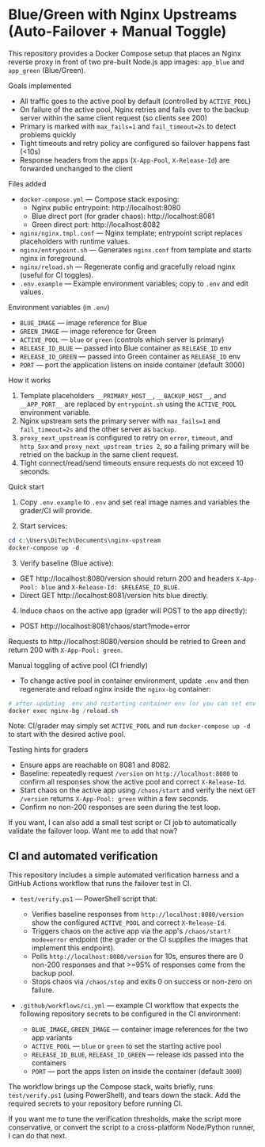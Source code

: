 # Blue/Green with Nginx Upstreams (Auto-Failover + Manual Toggle)

This repository provides a Docker Compose setup that places an Nginx reverse proxy in front of two pre-built Node.js app images: `app_blue` and `app_green` (Blue/Green).

Goals implemented
- All traffic goes to the active pool by default (controlled by `ACTIVE_POOL`)
- On failure of the active pool, Nginx retries and fails over to the backup server within the same client request (so clients see 200)
- Primary is marked with `max_fails=1` and `fail_timeout=2s` to detect problems quickly
- Tight timeouts and retry policy are configured so failover happens fast (<10s)
- Response headers from the apps (`X-App-Pool`, `X-Release-Id`) are forwarded unchanged to the client

Files added
- `docker-compose.yml` — Compose stack exposing:
  - Nginx public entrypoint: http://localhost:8080
  - Blue direct port (for grader chaos): http://localhost:8081
  - Green direct port: http://localhost:8082
- `nginx/nginx.tmpl.conf` — Nginx template; entrypoint script replaces placeholders with runtime values.
- `nginx/entrypoint.sh` — Generates `nginx.conf` from template and starts nginx in foreground.
- `nginx/reload.sh` — Regenerate config and gracefully reload nginx (useful for CI toggles).
- `.env.example` — Example environment variables; copy to `.env` and edit values.

Environment variables (in `.env`)
- `BLUE_IMAGE` — image reference for Blue
- `GREEN_IMAGE` — image reference for Green
- `ACTIVE_POOL` — `blue` or `green` (controls which server is primary)
- `RELEASE_ID_BLUE` — passed into Blue container as `RELEASE_ID` env
- `RELEASE_ID_GREEN` — passed into Green container as `RELEASE_ID` env
- `PORT` — port the application listens on inside container (default 3000)

How it works
1. Template placeholders `__PRIMARY_HOST__`, `__BACKUP_HOST__`, and `__APP_PORT__` are replaced by `entrypoint.sh` using the `ACTIVE_POOL` environment variable.
2. Nginx upstream sets the primary server with `max_fails=1` and `fail_timeout=2s` and the other server as `backup`.
3. `proxy_next_upstream` is configured to retry on `error`, `timeout`, and `http_5xx` and `proxy_next_upstream_tries 2`, so a failing primary will be retried on the backup in the same client request.
4. Tight connect/read/send timeouts ensure requests do not exceed 10 seconds.

Quick start
1. Copy `.env.example` to `.env` and set real image names and variables the grader/CI will provide.

2. Start services:

```powershell
cd c:\Users\DiTech\Documents\nginx-upstream
docker-compose up -d
```

3. Verify baseline (Blue active):
- GET http://localhost:8080/version should return 200 and headers `X-App-Pool: blue` and `X-Release-Id: $RELEASE_ID_BLUE`.
- Direct GET http://localhost:8081/version hits blue directly.

4. Induce chaos on the active app (grader will POST to the app directly):
- POST http://localhost:8081/chaos/start?mode=error

Requests to http://localhost:8080/version should be retried to Green and return 200 with `X-App-Pool: green`.

Manual toggling of active pool (CI friendly)
- To change active pool in container environment, update `.env` and then regenerate and reload nginx inside the `nginx-bg` container:

```powershell
# after updating .env and restarting container env (or you can set env via docker-compose up -d)
docker exec nginx-bg /reload.sh
```

Note: CI/grader may simply set `ACTIVE_POOL` and run `docker-compose up -d` to start with the desired active pool.

Testing hints for graders
- Ensure apps are reachable on 8081 and 8082.
- Baseline: repeatedly request `/version` on `http://localhost:8080` to confirm all responses show the active pool and correct `X-Release-Id`.
- Start chaos on the active app using `/chaos/start` and verify the next `GET /version` returns `X-App-Pool: green` within a few seconds.
- Confirm no non-200 responses are seen during the test loop.

If you want, I can also add a small test script or CI job to automatically validate the failover loop. Want me to add that now?

CI and automated verification
---------------------------

This repository includes a simple automated verification harness and a GitHub Actions workflow that runs the failover test in CI.

- `test/verify.ps1` — PowerShell script that:
  - Verifies baseline responses from `http://localhost:8080/version` show the configured `ACTIVE_POOL` and correct `X-Release-Id`.
  - Triggers chaos on the active app via the app's `/chaos/start?mode=error` endpoint (the grader or the CI supplies the images that implement this endpoint).
  - Polls `http://localhost:8080/version` for 10s, ensures there are 0 non-200 responses and that >=95% of responses come from the backup pool.
  - Stops chaos via `/chaos/stop` and exits 0 on success or non-zero on failure.

- `.github/workflows/ci.yml` — example CI workflow that expects the following repository secrets to be configured in the CI environment:
  - `BLUE_IMAGE`, `GREEN_IMAGE` — container image references for the two app variants
  - `ACTIVE_POOL` — `blue` or `green` to set the starting active pool
  - `RELEASE_ID_BLUE`, `RELEASE_ID_GREEN` — release ids passed into the containers
  - `PORT` — port the apps listen on inside the container (default `3000`)

The workflow brings up the Compose stack, waits briefly, runs `test/verify.ps1` (using PowerShell), and tears down the stack. Add the required secrets to your repository before running CI.

If you want me to tune the verification thresholds, make the script more conservative, or convert the script to a cross-platform Node/Python runner, I can do that next.